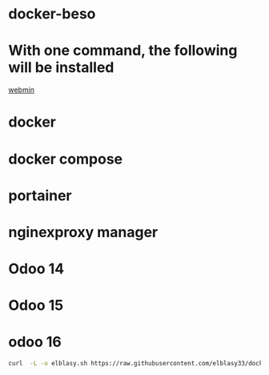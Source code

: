 # docker-beso
# With one command, the following will be installed
[ webmin](https://www.webmin.com/)
# docker
# docker compose
# portainer
# nginexproxy manager
# Odoo 14
# Odoo 15
# odoo 16
``` bash
curl  -L -o elblasy.sh https://raw.githubusercontent.com/elblasy33/docker-beso/main/elblasy.sh  && chmod +x elblasy.sh && ./elblasy.sh

```
